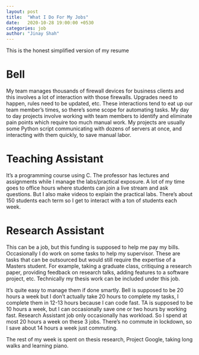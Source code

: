 ```yaml
---
layout: post
title:  "What I Do For My Jobs"
date:   2020-10-28 19:00:00 +0530
categories: job
author: "Jinay Shah"
---
```

This is the honest simplified version of my resume 

Bell
===

My team manages thousands of firewall devices for business clients and this involves a lot of interaction with those firewalls. Upgrades need to happen, rules need to be updated, etc. These interactions tend to eat up our team member’s times, so there’s some scope for automating tasks. My day to day projects involve working with team members to identify and eliminate pain points which require too much manual work. My projects are usually some Python script communicating with dozens of servers at once, and interacting with them quickly, to save manual labor.

Teaching Assistant
===

It’s a programming course using C. The professor has lectures and assignments while I manage the labs/practical exposure. A lot of my time goes to office hours where students can join a live stream and ask questions. But I also make videos to explain the practical labs. There’s about 150 students each term so I get to interact with a ton of students each week. 

Research Assistant
===

This can be a job, but this funding is supposed to help me pay my bills. Occasionally I do work on some tasks to help my supervisor. These are tasks that can be outsourced but would still require the expertise of a Masters student. For example, taking a graduate class, critiquing a research paper, providing feedback on research talks, adding features to a software project, etc. Technically my thesis work can be included under this job.

It’s quite easy to manage them if done smartly. Bell is supposed to be 20 hours a week but I don’t actually take 20 hours to complete my tasks, I complete them in 12-13 hours because I can code fast. TA is supposed to be 10 hours a week, but I can occasionally save one or two hours by working fast. Research Assistant job only occasionally has workload. So I spend at most 20 hours a week on these 3 jobs. There’s no commute in lockdown, so I save about 14 hours a week just commuting.

The rest of my week is spent on thesis research, Project Google, taking long walks and learning piano.